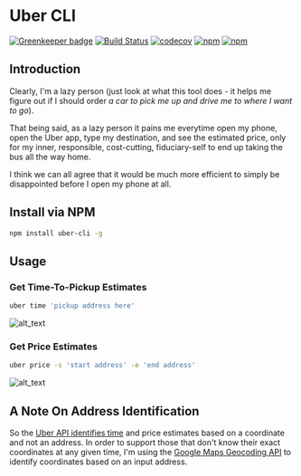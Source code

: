 # Uber CLI

[![Greenkeeper badge](https://badges.greenkeeper.io/jaebradley/uber-cli.svg)](https://greenkeeper.io/)
[![Build Status](https://travis-ci.org/jaebradley/uber-cli.svg?branch=master)](https://travis-ci.org/jaebradley/uber-cli)
[![codecov](https://codecov.io/gh/jaebradley/uber-cli/branch/master/graph/badge.svg)](https://codecov.io/gh/jaebradley/uber-cli)
[![npm](https://img.shields.io/npm/v/uber-cli.svg)](https://www.npmjs.com/package/uber-cli)
[![npm](https://img.shields.io/npm/dt/uber-cli.svg)](https://www.npmjs.com/package/uber-cli)

## Introduction

Clearly, I'm a lazy person (just look at what this tool does - it helps me
figure out if I should order *a car to pick me up and drive me to where I want to go*).

That being said, as a lazy person it pains me everytime open my phone,
open the Uber app, type my destination, and see the estimated price, only for
my inner, responsible, cost-cutting, fiduciary-self to end up taking the bus
all the way home.

I think we can all agree that it would be much more efficient to simply be disappointed
before I open my phone at all.

## Install via NPM

```bash
npm install uber-cli -g
```

## Usage

### Get Time-To-Pickup Estimates

```bash
uber time 'pickup address here'
```

![alt_text](http://imgur.com/9k16YDl.png)

### Get Price Estimates

```bash
uber price -s 'start address' -e 'end address'
```

![alt_text](http://imgur.com/2QLJCSw.png)

## A Note On Address Identification

So the [Uber API identifies time](https://developer.uber.com/docs/riders/references/api/v1.2/estimates-time-get) and price estimates based on a coordinate and not an address. In order to support those
that don't know their exact coordinates at any given time, I'm using the [Google Maps Geocoding API](https://developers.google.com/maps/documentation/geocoding/intro) to identify coordinates based on an input address.
